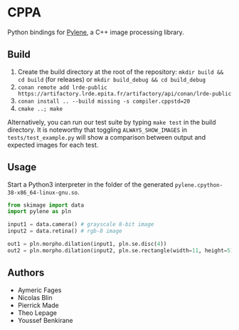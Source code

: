 # CPPA

Python bindings for [Pylene](https://gitlab.lrde.epita.fr/olena/pylene), a C++ image processing library.

## Build

1. Create the build directory at the root of the repository: `mkdir build && cd build` (for releases) or `mkdir build_debug && cd build_debug`
2. `conan remote add lrde-public https://artifactory.lrde.epita.fr/artifactory/api/conan/lrde-public`
3. `conan install .. --build missing -s compiler.cppstd=20`
4.  `cmake ..; make`

Alternatively, you can run our test suite by typing `make test` in the build directory.
It is noteworthy that toggling `ALWAYS_SHOW_IMAGES` in `tests/test_example.py` will show a comparison between output and expected images for each test.

## Usage

Start a Python3 interpreter in the folder of the generated `pylene.cpython-38-x86_64-linux-gnu.so`.

```python
from skimage import data
import pylene as pln

input1 = data.camera() # grayscale 8-bit image
input2 = data.retina() # rgb-8 image

out1 = pln.morpho.dilation(input1, pln.se.disc(4))
out2 = pln.morpho.dilation(input2, pln.se.rectangle(width=11, height=5))
```

## Authors

- Aymeric Fages
- Nicolas Blin
- Pierrick Made
- Theo Lepage
- Youssef Benkirane